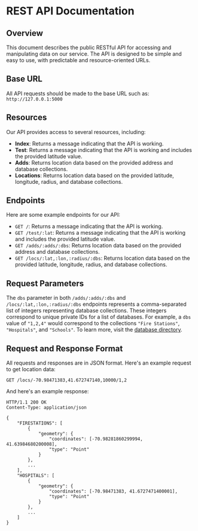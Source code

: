 # REST API Documentation

## Overview
This document describes the public RESTful API for accessing and manipulating data on our service. The API is designed to be simple and easy to use, with predictable and resource-oriented URLs.

## Base URL
All API requests should be made to the base URL such as: `http://127.0.0.1:5000`

## Resources
Our API provides access to several resources, including:

- **Index**: Returns a message indicating that the API is working.
- **Test**: Returns a message indicating that the API is working and includes the provided latitude value.
- **Adds**: Returns location data based on the provided address and database collections.
- **Locations**: Returns location data based on the provided latitude, longitude, radius, and database collections.

## Endpoints
Here are some example endpoints for our API:

- `GET /`: Returns a message indicating that the API is working.
- `GET /test/:lat`: Returns a message indicating that the API is working and includes the provided latitude value.
- `GET /adds/:adds/:dbs`: Returns location data based on the provided address and database collections.
- `GET /locs/:lat,:lon,:radius/:dbs`: Returns location data based on the provided latitude, longitude, radius, and database collections.

## Request Parameters
The `dbs` parameter in both `/adds/:adds/:dbs` and `/locs/:lat,:lon,:radius/:dbs` endpoints represents a comma-separated list of integers representing database collections. These integers correspond to unique private IDs for a list of databases. For example, a `dbs` value of `"1,2,4"` would correspond to the collections `"Fire Stations"`, `"Hospitals"`, and `"Schools"`. To learn more, visit the [database directory](../config.json).

## Request and Response Format
All requests and responses are in JSON format. Here's an example request to get location data:

```
GET /locs/-70.98471383,41.672747140,10000/1,2
```

And here's an example response:

```
HTTP/1.1 200 OK
Content-Type: application/json

{
    "FIRESTATIONS": [
        {
            "geometry": {
                "coordinates": [-70.98281860299994, 41.63984680200008],
                "type": "Point"
            }
        },
        ...
    ],
    "HOSPITALS": [
        {
            "geometry": {
                "coordinates": [-70.98471383, 41.6727471400001],
                "type": "Point"
            }
        },
        ...
    ]
}
```
